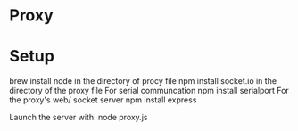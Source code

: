 # Proxy

# Setup
 brew install node in the directory of procy file
 npm install socket.io in the directory of the proxy file
 For serial communcation npm install serialport 
 For the proxy's web/ socket server npm install express

Launch the server with: node proxy.js

